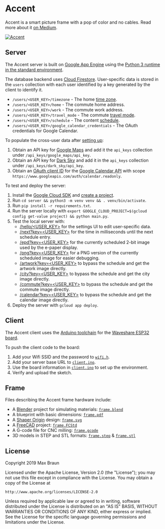 # Accent

Accent is a smart picture frame with a pop of color and no cables. Read more about it [on Medium](https://medium.com/@maxbraun/meet-accent-352cfa95813a).

[![Accent](accent.gif)](https://medium.com/@maxbraun/meet-accent-352cfa95813a)

## Server

The Accent server is built on [Google App Engine](https://cloud.google.com/appengine/) using the [Python 3 runtime in the standard environment](https://cloud.google.com/appengine/docs/standard/python3/runtime).

The database backend uses [Cloud Firestore](https://firebase.google.com/products/firestore/). User-specific data is stored in the `users` collection with each user identified by a key generated by the client to identify it.
   - `/users/<USER_KEY>/timezone` - The home [time zone](https://en.wikipedia.org/wiki/List_of_tz_database_time_zones).
   - `/users/<USER_KEY>/home` - The commute home address.
   - `/users/<USER_KEY>/work` - The commute work address.
   - `/users/<USER_KEY>/travel_mode` - The commute [travel mode](https://developers.google.com/maps/documentation/directions/intro#TravelModes).
   - `/users/<USER_KEY>/schedule` - The content [schedule](https://github.com/maxbbraun/accent/blob/master/server/schedule.py#L23).
   - `/users/<USER_KEY>/google_calendar_credentials` - The OAuth credentials for Google Calendar.

To populate the cross-user data after [setting up](https://firebase.google.com/docs/firestore/quickstart):
1. Obtain an API key for [Google Maps](https://cloud.google.com/maps-platform/#get-started) and add it the `api_keys` collection under `/api_keys/google_maps/api_key`.
2. Obtain an API key for [Dark Sky](https://darksky.net/dev) and add it in the `api_keys` collection under `/api_keys/dark_sky/api_key`.
3. Obtain an [OAuth client ID](https://console.developers.google.com/apis/credentials) for the [Google Calendar API](https://developers.google.com/calendar/quickstart/python) with scope `https://www.googleapis.com/auth/calendar.readonly`.

To test and deploy the server:
1. Install the [Google Cloud SDK](https://cloud.google.com/sdk/docs/) and [create a project](https://cloud.google.com/resource-manager/docs/creating-managing-projects).
2. Run `cd server && python3 -m venv venv && . venv/bin/activate`.
3. Run `pip install -r requirements.txt`.
4. Run the server locally with `export GOOGLE_CLOUD_PROJECT=$(gcloud config get-value project) && python main.py`.
5. Test the local server with:
   - [/hello/<USER_KEY>](http://localhost:8080/hello/<USER_KEY>) for the settings UI to edit user-specific data.
   - [/next?key=<USER_KEY>](http://localhost:8080/next?key=<USER_KEY>) for the time in milliseconds until the next schedule entry.
   - [/epd?key=<USER_KEY>](http://localhost:8080/epd?key=<USER_KEY>) for the currently scheduled 2-bit image used by the e-paper display.
   - [/png?key=<USER_KEY>](http://localhost:8080/png?key=<USER_KEY>) for a PNG version of the currently scheduled image for easier debugging.
   - [/artwork?key=<USER_KEY>](http://localhost:8080/artwork?key=<USER_KEY>) to bypass the schedule and get the artwork image directly.
   - [/city?key=<USER_KEY>](http://localhost:8080/city?key=<USER_KEY>) to bypass the schedule and get the city image directly.
   - [/commute?key=<USER_KEY>](http://localhost:8080/commute?key=<USER_KEY>) to bypass the schedule and get the commute image directly.
   - [/calendar?key=<USER_KEY>](http://localhost:8080/calendar?key=<USER_KEY>) to bypass the schedule and get the calendar image directly.
6. Deploy the server with `gcloud app deploy`.

## Client

The Accent client uses the [Arduino toolchain](https://www.arduino.cc/en/Main/Software) for the [Waveshare ESP32 board](https://www.waveshare.com/wiki/E-Paper_ESP32_Driver_Board).

To push the client code to the board:
1. Add your Wifi SSID and the password to [`wifi.h`](client/wifi.h#L35).
2. Add your server base URL to [`client.ino`](client/client.ino#L16).
3. Use the board information in [`client.ino`](client/client.ino#L7) to set up the environment.
4. Verify and upload the sketch.

## Frame

Files describing the Accent frame hardware include:
- A [Blender](https://www.blender.org/) project for simulating materials: [`frame.blend`](frame/frame.blend)
- A blueprint with basic dimensions: [`frame.pdf`](frame/frame.pdf)
- A [Shaper Origin](https://www.shapertools.com/) design: [`frame.svg`](frame/frame.svg)
- A [FreeCAD](https://www.freecadweb.org/) project: [`frame.FCStd`](frame/frame.FCStd)
- A G-code file for CNC milling: [`frame.gcode`](frame/frame.gcode)
- 3D models in STEP and STL formats: [`frame.step`](frame/frame.step) & [`frame.stl`](frame/frame.stl)

## License

Copyright 2019 Max Braun

Licensed under the Apache License, Version 2.0 (the "License");
you may not use this file except in compliance with the License.
You may obtain a copy of the License at

    http://www.apache.org/licenses/LICENSE-2.0

Unless required by applicable law or agreed to in writing, software
distributed under the License is distributed on an "AS IS" BASIS,
WITHOUT WARRANTIES OR CONDITIONS OF ANY KIND, either express or implied.
See the License for the specific language governing permissions and
limitations under the License.
